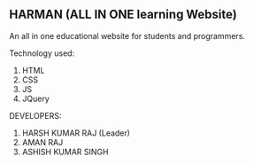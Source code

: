 ## HARMAN (ALL IN ONE learning Website)
An all in one educational website for students and programmers.

Technology used:
1. HTML
2. CSS
3. JS
4. JQuery

DEVELOPERS:
1. HARSH KUMAR RAJ (Leader)
2. AMAN RAJ 
3. ASHISH KUMAR SINGH


